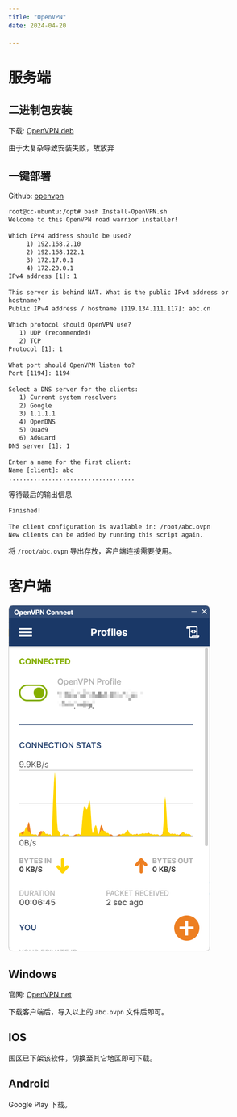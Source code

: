 ```yaml
---
title: "OpenVPN"
date: 2024-04-20

---
```


# 服务端

## 二进制包安装
下载: [OpenVPN.deb](https://ubuntu.com/server/docs/service-openvpn)

由于太复杂导致安装失败，故放弃

## 一键部署
Github: [openvpn](https://github.com/Nyr/openvpn-install)

```shell
root@cc-ubuntu:/opt# bash Install-OpenVPN.sh
Welcome to this OpenVPN road warrior installer!

Which IPv4 address should be used?
     1) 192.168.2.10
     2) 192.168.122.1
     3) 172.17.0.1
     4) 172.20.0.1
IPv4 address [1]: 1

This server is behind NAT. What is the public IPv4 address or hostname?
Public IPv4 address / hostname [119.134.111.117]: abc.cn

Which protocol should OpenVPN use?
   1) UDP (recommended)
   2) TCP
Protocol [1]: 1

What port should OpenVPN listen to?
Port [1194]: 1194

Select a DNS server for the clients:
   1) Current system resolvers
   2) Google
   3) 1.1.1.1
   4) OpenDNS
   5) Quad9
   6) AdGuard
DNS server [1]: 1

Enter a name for the first client:
Name [client]: abc
...................................
```

等待最后的输出信息

```shell
Finished!

The client configuration is available in: /root/abc.ovpn
New clients can be added by running this script again.
```

将 `/root/abc.ovpn` 导出存放，客户端连接需要使用。

# 客户端

![](https://github.com/danielchan-25/Mind-Palace/blob/main/1.%20Application/99.%20img/OpenVPN-1.png)

## Windows

官网: [OpenVPN.net](https://openvpn.net/community-downloads/)

下载客户端后，导入以上的 `abc.ovpn` 文件后即可。

## IOS

国区已下架该软件，切换至其它地区即可下载。


## Android

Google Play 下载。